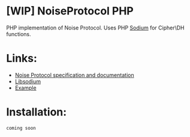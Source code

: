 # [WIP] NoiseProtocol PHP
PHP implementation of Noise Protocol. Uses PHP [Sodium](https://www.php.net/manual/ru/book.sodium.php) for Cipher\DH functions.

# Links:
- [Noise Protocol specification and documentation](http://www.noiseprotocol.org/noise.html)
- [Libsodium](https://doc.libsodium.org/)
- [Example](example/example.php)

# Installation:
```coming soon```

